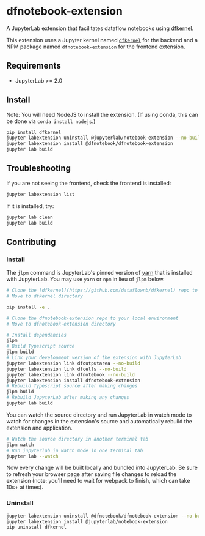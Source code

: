 # dfnotebook-extension

A JupyterLab extension that facilitates dataflow notebooks using [dfkernel](https://github.com/dataflownb/dfkernel).

This extension uses a Jupyter kernel named [`dfkernel`](https://github.com/dataflownb/dfkernel) 
for the backend and a NPM package named `dfnotebook-extension`
for the frontend extension.

## Requirements

* JupyterLab >= 2.0

## Install

Note: You will need NodeJS to install the extension. (If using conda, this can be done via `conda install nodejs`.)

```bash
pip install dfkernel
jupyter labextension uninstall @jupyterlab/notebook-extension --no-build
jupyter labextension install @dfnotebook/dfnotebook-extension
jupyter lab build
```

## Troubleshooting

If you are not seeing the frontend, check the frontend is installed:

```bash
jupyter labextension list
```

If it is installed, try:

```bash
jupyter lab clean
jupyter lab build
```

## Contributing

### Install

The `jlpm` command is JupyterLab's pinned version of
[yarn](https://yarnpkg.com/) that is installed with JupyterLab. You may use
`yarn` or `npm` in lieu of `jlpm` below.

```bash
# Clone the [dfkernel](https://github.com/dataflownb/dfkernel) repo to your local environment
# Move to dfkernel directory

pip install -e .

# Clone the dfnotebook-extension repo to your local environment
# Move to dfnotebook-extension directory

# Install dependencies
jlpm
# Build Typescript source
jlpm build
# Link your development version of the extension with JupyterLab
jupyter labextension link dfoutputarea --no-build
jupyter labextension link dfcells --no-build
jupyter labextension link dfnotebook --no-build
jupyter labextension install dfnotebook-extension
# Rebuild Typescript source after making changes
jlpm build
# Rebuild JupyterLab after making any changes
jupyter lab build
```

You can watch the source directory and run JupyterLab in watch mode to watch for changes in the extension's source and automatically rebuild the extension and application.

```bash
# Watch the source directory in another terminal tab
jlpm watch
# Run jupyterlab in watch mode in one terminal tab
jupyter lab --watch
```

Now every change will be built locally and bundled into JupyterLab. Be sure to refresh your browser page after saving file changes to reload the extension (note: you'll need to wait for webpack to finish, which can take 10s+ at times).

### Uninstall

```bash
jupyter labextension uninstall @dfnotebook/dfnotebook-extension --no-build
jupyter labextension install @jupyterlab/notebook-extension
pip uninstall dfkernel
```
